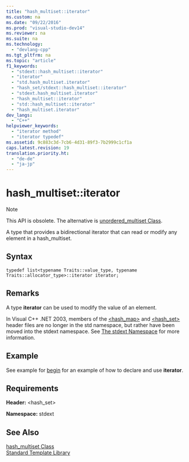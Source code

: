 ```yaml
---
title: "hash_multiset::iterator"
ms.custom: na
ms.date: "09/22/2016"
ms.prod: "visual-studio-dev14"
ms.reviewer: na
ms.suite: na
ms.technology: 
  - "devlang-cpp"
ms.tgt_pltfrm: na
ms.topic: "article"
f1_keywords: 
  - "stdext::hash_multiset::iterator"
  - "iterator"
  - "std.hash_multiset.iterator"
  - "hash_set/stdext::hash_multiset::iterator"
  - "stdext.hash_multiset.iterator"
  - "hash_multiset::iterator"
  - "std::hash_multiset::iterator"
  - "hash_multiset.iterator"
dev_langs: 
  - "C++"
helpviewer_keywords: 
  - "iterator method"
  - "iterator typedef"
ms.assetid: 9c883c3d-7cb6-4d31-89f3-7b2999c1cf1a
caps.latest.revision: 19
translation.priority.ht: 
  - "de-de"
  - "ja-jp"
---
```

# hash_multiset::iterator
> [!NOTE]
>  This API is obsolete. The alternative is [unordered_multiset Class](../vs140/unordered_multiset-class.md).  
  
 A type that provides a bidirectional iterator that can read or modify any element in a hash_multiset.  
  
## Syntax  
  
```  
typedef list<typename Traits::value_type, typename Traits::allocator_type>::iterator iterator;  
```  
  
## Remarks  
 A type **iterator** can be used to modify the value of an element.  
  
 In Visual C++ .NET 2003, members of the [\<hash_map>](../vs140/-hash_map-.md) and [\<hash_set>](../vs140/-hash_set-.md) header files are no longer in the std namespace, but rather have been moved into the stdext namespace. See [The stdext Namespace](../vs140/stdext-namespace.md) for more information.  
  
## Example  
 See example for [begin](../vs140/hash_multiset--begin.md) for an example of how to declare and use **iterator**.  
  
## Requirements  
 **Header:** \<hash_set>  
  
 **Namespace:** stdext  
  
## See Also  
 [hash_multiset Class](../vs140/hash_multiset-class.md)   
 [Standard Template Library](../vs140/standard-template-library.md)